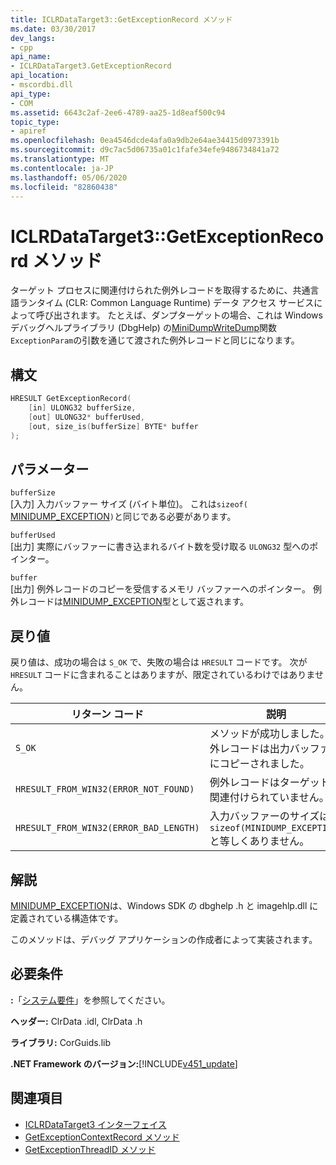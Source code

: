 ```yaml
---
title: ICLRDataTarget3::GetExceptionRecord メソッド
ms.date: 03/30/2017
dev_langs:
- cpp
api_name:
- ICLRDataTarget3.GetExceptionRecord
api_location:
- mscordbi.dll
api_type:
- COM
ms.assetid: 6643c2af-2ee6-4789-aa25-1d8eaf500c94
topic_type:
- apiref
ms.openlocfilehash: 0ea4546dcde4afa0a9db2e64ae34415d0973391b
ms.sourcegitcommit: d9c7ac5d06735a01c1fafe34efe9486734841a72
ms.translationtype: MT
ms.contentlocale: ja-JP
ms.lasthandoff: 05/06/2020
ms.locfileid: "82860438"
---
```

# <a name="iclrdatatarget3getexceptionrecord-method"></a>ICLRDataTarget3::GetExceptionRecord メソッド
ターゲット プロセスに関連付けられた例外レコードを取得するために、共通言語ランタイム (CLR: Common Language Runtime) データ アクセス サービスによって呼び出されます。 たとえば、ダンプターゲットの場合、これは Windows デバッグヘルプライブラリ (DbgHelp) の[MiniDumpWriteDump](/windows/desktop/api/minidumpapiset/nf-minidumpapiset-minidumpwritedump)関数`ExceptionParam`の引数を通じて渡された例外レコードと同じになります。  
  
## <a name="syntax"></a>構文  
  
```cpp  
HRESULT GetExceptionRecord(  
    [in] ULONG32 bufferSize,  
    [out] ULONG32* bufferUsed,  
    [out, size_is(bufferSize] BYTE* buffer  
);  
```  
  
## <a name="parameters"></a>パラメーター  
 `bufferSize`  
 [入力] 入力バッファー サイズ (バイト単位)。 これは`sizeof(` [MINIDUMP_EXCEPTION](/windows/win32/api/minidumpapiset/ns-minidumpapiset-minidump_exception)`)`と同じである必要があります。  
  
 `bufferUsed`  
 [出力] 実際にバッファーに書き込まれるバイト数を受け取る `ULONG32` 型へのポインター。  
  
 `buffer`  
 [出力] 例外レコードのコピーを受信するメモリ バッファーへのポインター。 例外レコードは[MINIDUMP_EXCEPTION](/windows/win32/api/minidumpapiset/ns-minidumpapiset-minidump_exception)型として返されます。  
  
## <a name="return-value"></a>戻り値  
 戻り値は、成功の場合は `S_OK` で、失敗の場合は `HRESULT` コードです。 次が `HRESULT` コードに含まれることはありますが、限定されているわけではありません。  
  
|リターン コード|説明|  
|-----------------|-----------------|  
|`S_OK`|メソッドが成功しました。 例外レコードは出力バッファーにコピーされました。|  
|`HRESULT_FROM_WIN32(ERROR_NOT_FOUND)`|例外レコードはターゲットに関連付けられていません。|  
|`HRESULT_FROM_WIN32(ERROR_BAD_LENGTH)`|入力バッファーのサイズは `sizeof(MINIDUMP_EXCEPTION)` と等しくありません。|  
  
## <a name="remarks"></a>解説  
 [MINIDUMP_EXCEPTION](/windows/win32/api/minidumpapiset/ns-minidumpapiset-minidump_exception)は、Windows SDK の dbghelp .h と imagehlp.dll に定義されている構造体です。  
  
 このメソッドは、デバッグ アプリケーションの作成者によって実装されます。  
  
## <a name="requirements"></a>必要条件  
 **:**「[システム要件](../../get-started/system-requirements.md)」を参照してください。  
  
 **ヘッダー:** ClrData .idl, ClrData .h  
  
 **ライブラリ:** CorGuids.lib  
  
 **.NET Framework のバージョン:**[!INCLUDE[v451_update](../../../../includes/net-current-v451-nov-plus.md)]  
  
## <a name="see-also"></a>関連項目

- [ICLRDataTarget3 インターフェイス](iclrdatatarget3-interface.md)
- [GetExceptionContextRecord メソッド](iclrdatatarget3-getexceptioncontextrecord-method.md)
- [GetExceptionThreadID メソッド](iclrdatatarget3-getexceptionthreadid-method.md)
